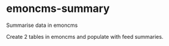 emoncms-summary
===============

Summarise data in emoncms

Create 2 tables in emoncms and populate with feed summaries.
